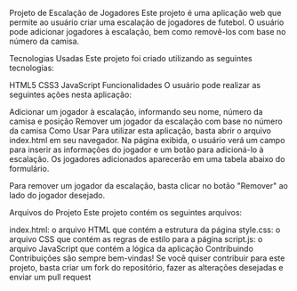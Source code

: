 Projeto de Escalação de Jogadores
Este projeto é uma aplicação web que permite ao usuário criar uma escalação de jogadores de futebol. O usuário pode adicionar jogadores à escalação, bem como removê-los com base no número da camisa.

Tecnologias Usadas
Este projeto foi criado utilizando as seguintes tecnologias:

HTML5
CSS3
JavaScript
Funcionalidades
O usuário pode realizar as seguintes ações nesta aplicação:

Adicionar um jogador à escalação, informando seu nome, número da camisa e posição
Remover um jogador da escalação com base no número da camisa
Como Usar
Para utilizar esta aplicação, basta abrir o arquivo index.html em seu navegador. Na página exibida, o usuário verá um campo para inserir as informações do jogador e um botão para adicioná-lo à escalação. Os jogadores adicionados aparecerão em uma tabela abaixo do formulário.

Para remover um jogador da escalação, basta clicar no botão "Remover" ao lado do jogador desejado.

Arquivos do Projeto
Este projeto contém os seguintes arquivos:

index.html: o arquivo HTML que contém a estrutura da página
style.css: o arquivo CSS que contém as regras de estilo para a página
script.js: o arquivo JavaScript que contém a lógica da aplicação
Contribuindo
Contribuições são sempre bem-vindas! Se você quiser contribuir para este projeto, basta criar um fork do repositório, fazer as alterações desejadas e enviar um pull request


